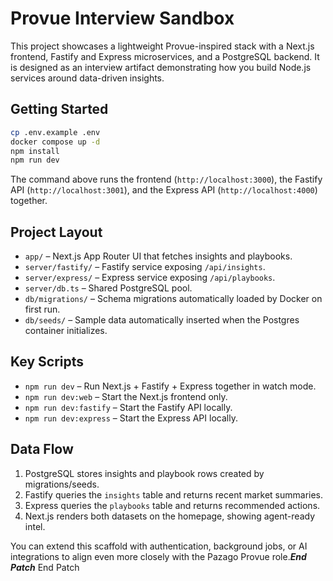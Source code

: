 # Provue Interview Sandbox

This project showcases a lightweight Provue-inspired stack with a Next.js frontend, Fastify and Express microservices, and a PostgreSQL backend. It is designed as an interview artifact demonstrating how you build Node.js services around data-driven insights.

## Getting Started

```bash
cp .env.example .env
docker compose up -d
npm install
npm run dev
```

The command above runs the frontend (`http://localhost:3000`), the Fastify API (`http://localhost:3001`), and the Express API (`http://localhost:4000`) together.

## Project Layout

- `app/` – Next.js App Router UI that fetches insights and playbooks.
- `server/fastify/` – Fastify service exposing `/api/insights`.
- `server/express/` – Express service exposing `/api/playbooks`.
- `server/db.ts` – Shared PostgreSQL pool.
- `db/migrations/` – Schema migrations automatically loaded by Docker on first run.
- `db/seeds/` – Sample data automatically inserted when the Postgres container initializes.

## Key Scripts

- `npm run dev` – Run Next.js + Fastify + Express together in watch mode.
- `npm run dev:web` – Start the Next.js frontend only.
- `npm run dev:fastify` – Start the Fastify API locally.
- `npm run dev:express` – Start the Express API locally.

## Data Flow

1. PostgreSQL stores insights and playbook rows created by migrations/seeds.
2. Fastify queries the `insights` table and returns recent market summaries.
3. Express queries the `playbooks` table and returns recommended actions.
4. Next.js renders both datasets on the homepage, showing agent-ready intel.

You can extend this scaffold with authentication, background jobs, or AI integrations to align even more closely with the Pazago Provue role.**_End Patch_** End Patch
